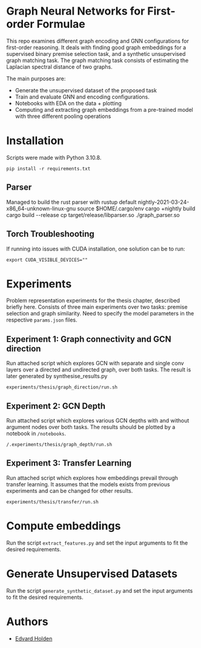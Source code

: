 # Graph Neural Networks for First-order Formulae

This repo examines different graph encoding and GNN configurations for first-order reasoning.
It deals with finding good graph embeddings for a supervised binary premise selection task,
and a synthetic unsupervised graph matching task. The graph matching task consists of estimating
the Laplacian spectral distance of two graphs.

The main purposes are:
* Generate the unsupervised dataset of the proposed task
* Train and evaluate GNN and encoding configurations.
* Notebooks with EDA on the data + plotting
* Computing and extracting graph embeddings from a pre-trained model with three different pooling operations


# Installation

Scripts were made with Python 3.10.8.

``pip install -r requirements.txt``

## Parser

Managed to build the rust parser with
rustup default nightly-2021-03-24-x86_64-unknown-linux-gnu
source $HOME/.cargo/env
cargo  +nightly build 
cargo  build --release
cp target/release/libparser.so ./graph_parser.so

## Torch Troubleshooting

If running into issues with CUDA installation, one solution can be to run:

``export CUDA_VISIBLE_DEVICES=""``

# Experiments

Problem representation experiments for the thesis chapter, described briefly here.
Consists of three main experiments over two tasks: premise selection and graph similarity.
Need to specify the model parameters in the respective `params.json` files.

## Experiment 1: Graph connectivity and GCN direction

Run attached script which explores GCN with separate and single conv layers over a directed and undirected graph, over both tasks.
The result is later generated by synthesise_results.py

``experiments/thesis/graph_direction/run.sh``

## Experiment 2: GCN Depth

Run attached script which explores various GCN depths with and without argument nodes over both tasks.
The results should be plotted by a notebook in `/notebooks`.

``/.experiments/thesis/graph_depth/run.sh``

## Experiment 3: Transfer Learning

Run attached script which explores how embeddings prevail through transfer learning.
It assumes that the models exists from previous experiments and can be changed for other results.

``experiments/thesis/transfer/run.sh``

# Compute embeddings

Run the script `extract_features.py` and set the input arguments to fit the desired requirements.

# Generate Unsupervised Datasets

Run the script `generate_synthetic_dataset.py` and set the input arguments to fit the desired requirements.

# Authors
- [Edvard Holden](https://github.com/EdvardHolden)

